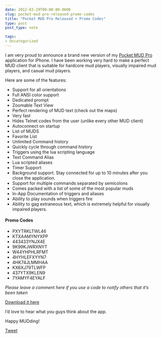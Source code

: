 ```yaml
---
date: 2012-03-29T00:00:00-0600
slug: pocket-mud-pro-released-promo-codes
title: "Pocket MUD Pro Released + Promo Codes"
type: post
post_type: note

tags:
- Uncategorized
---
```

I am very proud to announce a brand new version of my [Pocket MUD Pro](http://itunes.apple.com/us/app/pocket-mud-pro/id511678455?ls=1&mt=8) application for iPhone. I have been working very hard to make a perfect MUD client that is suitable for hardcore mud players, visually impaired mud players, and casual mud players.


Here are some of the features:


* Support for all orientations
* Full ANSI color support
* Dedicated prompt
* Zoomable Text View
* Perfect rendering of MUD text (check out the maps)
* Very fast
* Hides Telnet codes from the user (unlike every other MUD client)
* Autoconnect on startup
* List of MUDS
* Favorite List
* Unlimited Command history
* Quickly cycle through command history
* Triggers using the lua scripting language
* Text Command Alias
* Lua scripted aliases
* Timer Support
* Background support. Stay connected for up to 10 minutes after you close the application.
* Support for multiple commands separated by semicolons
* Comes packed with a list of some of the most popular muds
* In-App Documentation of triggers and aliases
* Ability to play sounds when triggers fire
* Ability to gag extraneous text, which is extremely helpful for visually impaired players.


#### Promo Codes


* PXYTRKLTWL46
* KTXAAMYNYXPP
* 443433YNJX4E
* 9K99KJWRXNYT
* W44YHPHLRFMT
* 4HYHLEFXYYN7
* 4HK74JLMMHAA
* KX6XJ79TLWFP
* 437YTX9KLEN9
* 7YAMYF4EYALF


*Please leave a comment here if you use a code to notify others that it’s been taken*


[Download it here](http://itunes.apple.com/us/app/pocket-mud-pro/id511678455?ls=1&mt=8)


I’d love to hear what you guys think about the app.


Happy MUDding!



[Tweet](http://twitter.com/share)


